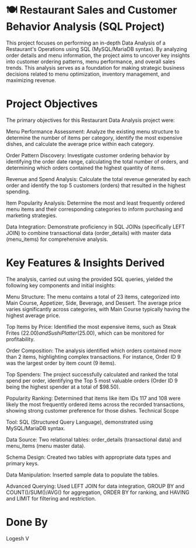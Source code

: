 # 🍽️ Restaurant Sales and Customer Behavior Analysis (SQL Project)

This project focuses on performing an in-depth Data Analysis of a Restaurant's Operations using SQL (MySQL/MariaDB syntax). By analyzing order details and menu information, the project aims to uncover key insights into customer ordering patterns, menu performance, and overall sales trends. This analysis serves as a foundation for making strategic business decisions related to menu optimization, inventory management, and maximizing revenue.
# Project Objectives
The primary objectives for this Restaurant Data Analysis project were:

Menu Performance Assessment: Analyze the existing menu structure to determine the number of items per category, identify the most expensive dishes, and calculate the average price within each category.

Order Pattern Discovery: Investigate customer ordering behavior by identifying the order date range, calculating the total number of orders, and determining which orders contained the highest quantity of items.

Revenue and Spend Analysis: Calculate the total revenue generated by each order and identify the top 5 customers (orders) that resulted in the highest spending.

Item Popularity Analysis: Determine the most and least frequently ordered menu items and their corresponding categories to inform purchasing and marketing strategies.

Data Integration: Demonstrate proficiency in SQL JOINs (specifically LEFT JOIN) to combine transactional data (order_details) with master data (menu_items) for comprehensive analysis.

# Key Features & Insights Derived

The analysis, carried out using the provided SQL queries, yielded the following key components and initial insights:

Menu Structure: The menu contains a total of 23 items, categorized into Main Course, Appetizer, Side, Beverage, and Dessert. The average price varies significantly across categories, with Main Course typically having the highest average price.

Top Items by Price: Identified the most expensive items, such as Steak Frites ($22.00) and Sushi Platter ($25.00), which can be monitored for profitability.

Order Composition: The analysis identified which orders contained more than 2 items, highlighting complex transactions. For instance, Order ID 9 was the largest order by item count (9 items).

Top Spenders: The project successfully calculated and ranked the total spend per order, identifying the Top 5 most valuable orders (Order ID 9 being the highest spender at a total of $98.50).

Popularity Ranking: Determined that items like item IDs 117 and 108 were likely the most frequently ordered items across the recorded transactions, showing strong customer preference for those dishes.
Technical Scope

Tool: SQL (Structured Query Language), demonstrated using MySQL/MariaDB syntax.

Data Source: Two relational tables: order_details (transactional data) and menu_items (menu master data).

Schema Design: Created two tables with appropriate data types and primary keys.

Data Manipulation: Inserted sample data to populate the tables.

Advanced Querying: Used LEFT JOIN for data integration, GROUP BY and COUNT()/SUM()/AVG() for aggregation, ORDER BY for ranking, and HAVING and LIMIT for filtering and restriction.

# Done By
Logesh V
